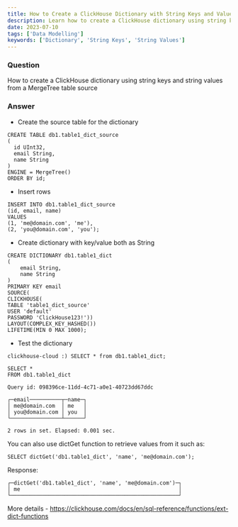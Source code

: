 ```yaml
---
title: How to Create a ClickHouse Dictionary with String Keys and Values
description: Learn how to create a ClickHouse dictionary using string keys and values from a MergeTree table as the source, with examples of setup and usage.
date: 2023-07-10
tags: ['Data Modelling']
keywords: ['Dictionary', 'String Keys', 'String Values']
---
```


### Question

How to create a ClickHouse dictionary using string keys and string values from a MergeTree table source

<!-- truncate -->

### Answer

- Create the source table for the dictionary
```
CREATE TABLE db1.table1_dict_source
(
  id UInt32,
  email String,
  name String
)
ENGINE = MergeTree()
ORDER BY id;
```
- Insert rows
```
INSERT INTO db1.table1_dict_source
(id, email, name)
VALUES
(1, 'me@domain.com', 'me'),
(2, 'you@domain.com', 'you');
```
- Create  dictionary with key/value both as String
```
CREATE DICTIONARY db1.table1_dict
(
    email String,
    name String
)
PRIMARY KEY email
SOURCE(
CLICKHOUSE(
TABLE 'table1_dict_source'
USER 'default'
PASSWORD 'ClickHouse123!'))
LAYOUT(COMPLEX_KEY_HASHED())
LIFETIME(MIN 0 MAX 1000);
```

- Test the dictionary
```
clickhouse-cloud :) SELECT * from db1.table1_dict;

SELECT *
FROM db1.table1_dict

Query id: 098396ce-11dd-4c71-a0e1-40723dd67ddc

┌─email──────────┬─name─┐
│ me@domain.com  │ me   │
│ you@domain.com │ you  │
└────────────────┴──────┘

2 rows in set. Elapsed: 0.001 sec. 
```

You can also use dictGet function to retrieve values from it such as: 

```
SELECT dictGet('db1.table1_dict', 'name', 'me@domain.com');
```

Response:

```
┌─dictGet('db1.table1_dict', 'name', 'me@domain.com')─┐
│ me                                                  │
└─────────────────────────────────────────────────────┘
```

More details - https://clickhouse.com/docs/en/sql-reference/functions/ext-dict-functions
